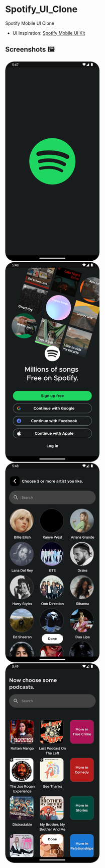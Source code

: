 # Spotify_UI_Clone
Spotify Mobile UI Clone
- UI Inspiration: [Spotify Mobile UI Kit](https://www.figma.com/community/file/1052832340031141040/Spotify---Mobile-UI-Kit)
## Screenshots 🖼️

<img src="assets/splash.png" alt="splash" width="300"> <img src="assets/login.png" alt="login" width="300"> <img src="assets/artist.png" alt="artist" width="300"> <img src="assets/podcast.png" alt="podcast" width="300">


